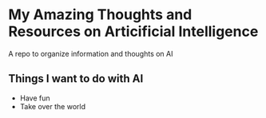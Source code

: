 # My Amazing Thoughts and Resources on Articificial Intelligence
A repo to organize information and thoughts on AI

## Things I want to do with AI
* Have fun
* Take over the world
